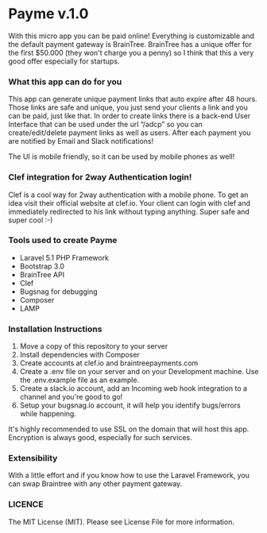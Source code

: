# Payme v.1.0

With this micro app you can be paid online! Everything is customizable and the default payment gateway is BrainTree. BrainTree has a unique offer for the first $50.000 (they won't charge you a penny) so I think that this a very good offer especially for startups.

### What this app can do for you

This app can generate unique payment links that auto expire after 48 hours. Those links are safe and unique, you just send your clients a link and you can be paid, just like that. In order to create links there is a back-end User Interface that can be used under the url “/adcp” so you can create/edit/delete payment links as well as users. After each payment you are notified by Email and Slack notifications!

The UI is mobile friendly, so it can be used by mobile phones as well!

### Clef integration for 2way Authentication login!

Clef is a cool way for 2way authentication with a mobile phone. To get an idea visit their official website at clef.io. Your client can login with clef and immediately redirected to his link without typing anything. Super safe and super cool :-)

### Tools used to create Payme

- Laravel 5.1 PHP Framework
- Bootstrap 3.0
- BrainTree API
- Clef
- Bugsnag for debugging
- Composer
- LAMP

### Installation Instructions

1. Move a copy of this repository to your server
2. Install dependencies with Composer
3. Create accounts at clef.io and braintreepayments.com
4. Create a .env file on your server and on your Development machine. Use the .env.example file as an example.
5. Create a slack.io account, add an Incoming web hook integration to a channel and you're good to go!
6. Setup your bugsnag.io account, it will help you identify bugs/errors while happening.

It's highly recommended to use SSL on the domain that will host this app. Encryption is always good, especially for such services.

### Extensibility

With a little effort and if you know how to use the Laravel Framework, you can swap Braintree with any other payment gateway.

### LICENCE
The MIT License (MIT). Please see License File for more information.